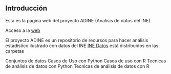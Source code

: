
## Introducción

Esta es la página web del proyecto ADINE (Analisis de datos del INE) 

Acceso a la [web](https://juancervigon.github.io/)

El proyecto ADINE es un repositorio de recursos para hacer análisis estadístico ilustrado con datos del INE [INE Datos](https://github.com/JuanCervigon/INE-Data) está distribuidos en las carpetas 

Conjuntos de datos
Casos de Uso con Python
Casos de uso con R
Tecnicas de análisis de datos con Python
Tecnicas de análisis de datos con R


